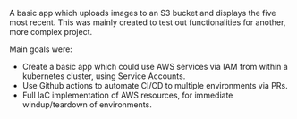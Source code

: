 A basic app which uploads images to an S3 bucket and displays the five most recent. This was mainly created to test out functionalities for another, more complex project.

Main goals were:

- Create a basic app which could use AWS services via IAM from within a kubernetes cluster, using Service Accounts.
- Use Github actions to automate CI/CD to multiple environments via PRs.
- Full IaC implementation of AWS resources, for immediate windup/teardown of environments.